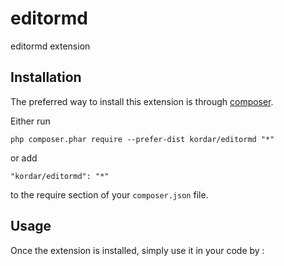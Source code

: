 editormd
======
editormd extension

Installation
------------

The preferred way to install this extension is through [composer](http://getcomposer.org/download/).

Either run

```
php composer.phar require --prefer-dist kordar/editormd "*"
```

or add

```
"kordar/editormd": "*"
```

to the require section of your `composer.json` file.


Usage
-----

Once the extension is installed, simply use it in your code by  :